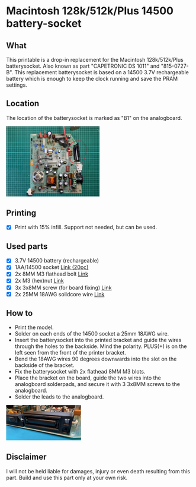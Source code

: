 # Macintosh 128k/512k/Plus 14500 battery-socket

## What
This printable is a drop-in replacement for the Macintosh 128k/512k/Plus batterysocket.
Also known as part "CAPETRONIC DS 1011" and "815-0727-B".
This replacement batterysocket is based on a 14500 3.7V rechargeable battery which is enough to keep the clock running and save the PRAM settings.

## Location
The location of the batterysocket is marked as "B1" on the analogboard.

<img src="images/location.jpg" width="50%">

## Printing
- [x] Print with 15% infill. Support not needed, but can be used.

## Used parts
- [x] 3.7V 14500 battery (rechargeable) 
- [x] 1AA/14500 socket [Link (20pc)](https://nl.aliexpress.com/item/1005004854188605.html)
- [x] 2x 8MM M3 flathead bolt [Link](https://nl.aliexpress.com/item/1005004086739002.html)
- [x] 2x M3 (hex)nut [Link](https://nl.aliexpress.com/item/1005003780212966.html)
- [x] 3x 3x8MM screw (for board fixing) [Link](https://nl.aliexpress.com/item/1005005830148342.html)
- [x] 2x 25MM 18AWG solidcore wire [Link](https://nl.aliexpress.com/item/1005004635987651.html)

## How to
- Print the model.
- Solder on each ends of the 14500 socket a 25mm 18AWG wire.
- Insert the batterysocket into the printed bracket and guide the wires through the holes to the backside. Mind the polarity. PLUS(+) is on the left seen from the front of the printer bracket.
- Bend the 18AWG wires 90 degrees downwards into the slot on the backside of the bracket.
- Fix the batterysocket with 2x flathead 8MM M3 blots.
- Place the bracket on the board, guide the two wires into the analogboard solderpads, and secure it with 3 3x8MM screws to the analogboard.
- Solder the leads to the analogboard.

<img src="/images/front1.jpg" width="40%">

## Disclaimer
I will not be held liable for damages, injury or even death resulting from this part. Build and use this part only at your own risk.

